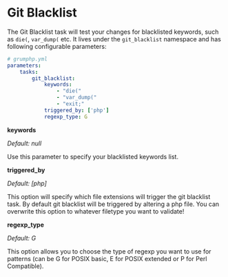 # Git Blacklist

The Git Blacklist task will test your changes for blacklisted keywords, such as `die(`, `var_dump(` etc.
It lives under the `git_blacklist` namespace and has following configurable parameters:

```yaml
# grumphp.yml
parameters:
    tasks:
        git_blacklist:
            keywords:
                - "die("
                - "var_dump("
                - "exit;"
            triggered_by: ['php']
            regexp_type: G
```

**keywords**

*Default: null*

Use this parameter to specify your blacklisted keywords list.


**triggered_by**

*Default: [php]*

This option will specify which file extensions will trigger the git blacklist task.
By default git blacklist will be triggered by altering a php file. 
You can overwrite this option to whatever filetype you want to validate!

**regexp_type**

*Default: G*

This option allows you to choose the type of regexp you want to use for patterns (can be G for POSIX basic, E for POSIX extended or P for Perl Compatible).
